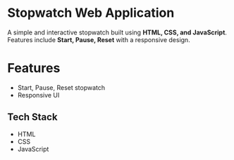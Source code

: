 # Stopwatch Web Application  

A simple and interactive stopwatch built using **HTML, CSS, and JavaScript**.  
Features include **Start, Pause, Reset** with a responsive design.  

# Features  
- Start, Pause, Reset stopwatch  
- Responsive UI  

## Tech Stack  
- HTML  
- CSS  
- JavaScript  
